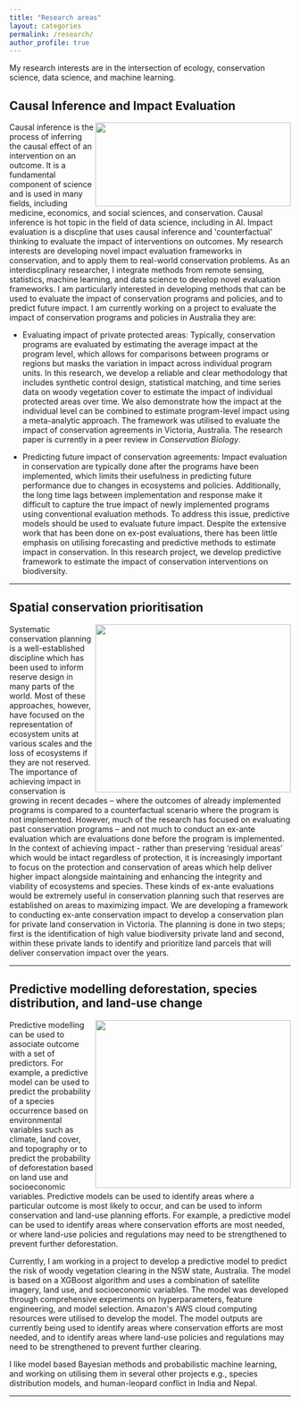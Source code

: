 ```yaml
---
title: "Research areas"
layout: categories
permalink: /research/
author_profile: true
---
```


My research interests are in the intersection of ecology, conservation science, data science, and machine learning.

## Causal Inference and Impact Evaluation ##

<img align="right" width="350" height="150" src="https://imgs.xkcd.com/comics/correlation.png">

Causal inference is the process of inferring the causal effect of an intervention on an outcome. It is a fundamental component of science and is used in many fields, including medicine, economics, and social sciences, and conservation. Causal inference is hot topic in the field of data science, including in AI. Impact evaluation is a discpline that uses causal inference and 'counterfactual' thinking to evaluate the impact of interventions on outcomes. My research interests are developing novel impact evaluation frameworks in conservation, and to apply them to real-world conservation problems. As an interdiscplinary researcher, I integrate methods from remote sensing, statistics, machine learning, and data science to develop novel evaluation frameworks. I am particularly interested in developing methods that can be used to evaluate the impact of conservation programs and policies, and to predict future impact. I am currently working on a project to evaluate the impact of conservation programs and policies in Australia they are: 

* Evaluating impact of private protected areas: Typically, conservation programs are evaluated by estimating the average impact at the program level, which allows for comparisons between programs or regions but masks the variation in impact across individual program units. In this research, we develop a reliable and clear methodology that includes synthetic control design, statistical matching, and time series data on woody vegetation cover to estimate the impact of individual protected areas over time. We also demonstrate how the impact at the individual level can be combined to estimate program-level impact using a meta-analytic approach. The framework was utilised to evaluate the impact of conservation agreements in Victoria, Australia. The research paper is currently in a peer review in *Conservation Biology*. 
  
* Predicting future impact of conservation agreements: Impact evaluation in conservation are typically done after the programs have been implemented, which limits their usefulness in predicting future performance due to changes in ecosystems and policies. Additionally, the long time lags between implementation and response make it difficult to capture the true impact of newly implemented programs using conventional evaluation methods. To address this issue, predictive models should be used to evaluate future impact. Despite the extensive work that has been done on ex-post evaluations, there has been little emphasis on utilising forecasting and predictive methods to estimate impact in conservation. In this research project, we develop predictive framework to estimate the impact of conservation interventions on biodiversity. 

---

## Spatial conservation prioritisation ##

<img align="right" width="350" height="300" src="https://dmpublisher.s3.us-west-2.amazonaws.com/2022/February/17/6/3d0bb6c7-5db6-4701-be61-b254d0f2a791-sized">

Systematic conservation planning is a well-established discipline which has been used to inform reserve design in many parts of the world. Most of these approaches, however, have focused on the representation of ecosystem units at various scales and the loss of ecosystems if they are not reserved. The importance of achieving impact in conservation is growing in recent decades – where the outcomes of already implemented programs is compared to a counterfactual scenario where the program is not implemented. However, much of the research has focused on evaluating past conservation programs – and not much to conduct an ex-ante evaluation which are evaluations done before the program is implemented. In the context of achieving impact - rather than preserving ‘residual areas’ which would be intact regardless of protection, it is increasingly important to focus on the protection and conservation of areas which help deliver higher impact alongside maintaining and enhancing the integrity and viability of ecosystems and species. These kinds of ex-ante evaluations would be extremely useful in conservation planning such that reserves are established on areas to maximizing impact. We are developing a framework to conducting ex-ante conservation impact to develop a conservation plan for private land conservation in Victoria. The planning is done in two steps; first is the identification of high value biodiversity private land and second, within these private lands to identify and prioritize land parcels that will deliver conservation impact over the years. 

---
## Predictive modelling deforestation, species distribution, and land-use change ##

<img align="right" width="350" height="300" src="https://www.iucn.org/sites/default/files/2022-12/deforestation-in-surinam-britta-jaschinski-iucn-nl.jpg">

Predictive modelling can be used to associate outcome with a set of predictors. For example, a predictive model can be used to predict the probability of a species occurrence based on environmental variables such as climate, land cover, and topography or to predict the probability of deforestation based on land use and socioeconomic variables. Predictive models can be used to identify areas where a particular outcome is most likely to occur, and can be used to inform conservation and land-use planning efforts. For example, a predictive model can be used to identify areas where conservation efforts are most needed, or where land-use policies and regulations may need to be strengthened to prevent further deforestation. 

Currently, I am working in a project to develop a predictive model to predict the risk of woody vegetation clearing in the NSW state, Australia. The model is based on a XGBoost algorithm and uses a combination of satellite imagery, land use, and socioeconomic variables. The model was developed through comprehensive experiments on hyperparameters, feature engineering, and model selection. Amazon's AWS cloud computing resources were utilised to develop the model. The model outputs are currently being used to identify areas where conservation efforts are most needed, and to identify areas where land-use policies and regulations may need to be strengthened to prevent further clearing. 

I like model based Bayesian methods and probabilistic machine learning, and working on utilising them in several other projects e.g., species distribution models, and human-leopard conflict in India and Nepal.  

---
